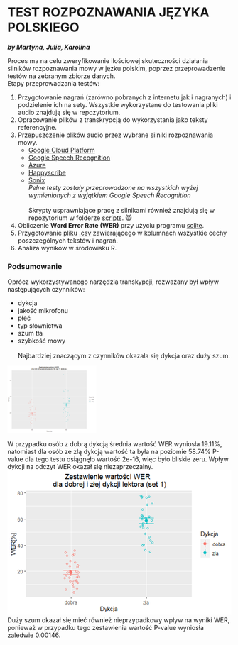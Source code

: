 # TEST ROZPOZNAWANIA JĘZYKA POLSKIEGO
***by Martyna, Julia, Karolina***

Proces ma na celu zweryfikowanie ilościowej skuteczności działania silników rozpoznawania mowy w jęzku polskim, poprzez przeprowadzenie testów na zebranym zbiorze danych.
<br />Etapy przeprowadzania testów:
1. Przygotowanie nagrań (zarówno pobranych z internetu jak i nagranych) i podzielenie ich na sety. Wszystkie wykorzystane do testowania pliki audio znajdują się w repozytorium.
2. Opracowanie plików z transkrypcją do wykorzystania jako teksty referencyjne.
3. Przepuszczenie plików audio przez wybrane silniki rozpoznawania mowy.
    * [Google Cloud Platform](https://cloud.google.com/speech-to-text/docs/reference/rest/)
    * [Google Speech Recognition](https://github.com/Uberi/speech_recognition/blob/master/reference/library-reference.rst#recognizer_instancerecognize_googleaudio_data-audiodata-key-unionstr-none--none-language-str--en-us--pfilter-union0-1-show_all-bool--false---unionstr-dictstr-any)
    * [Azure](https://azure.microsoft.com/en-us/services/cognitive-services/speech-to-text)
    * [Happyscribe](https://www.happyscribe.com/transcribe-polish)
    * [Sonix](https://sonix.ai/) <br />
*Pełne testy zostały przeprowadzone na wszystkich wyżej wymienionych z wyjątkiem Google Speech Recognition* <br />
<br />Skrypty usprawniające pracę z silnikami również znajdują się w repozytorium w folderze [scripts](https://github.com/martynapawlus/PolishSpeechRecognition/tree/main/scripts). 😸
4. Obliczenie **Word Error Rate (WER)** przy użyciu programu [sclite](https://github.com/usnistgov/SCTK).
5. Przygotowanie pliku [.csv](https://github.com/martynapawlus/PolishSpeechRecognition/tree/main/wyniki) zawierającego w kolumnach wszystkie cechy poszczególnych tekstów i nagrań. 
6. Analiza wyników w środowisku R.

### Podsumowanie
Oprócz wykorzystywanego narzędzia transkypcji, rozważany był wpływ następujących czynników:
  * dykcja
  * jakość mikrofonu
  * płeć
  * typ słownictwa
  * szum tła
  * szybkość mowy
<br /> <br />Najbardziej znaczącym z czynników okazała się dykcja oraz duży szum. <br />
<img src="https://github.com/martynapawlus/PolishSpeechRecognition/blob/main/wykresy/10.png" alt="ten" style="width:200px;"/>

W przypadku osób z dobrą dykcją średnia wartość WER wyniosła 19.11%, natomiast dla osób ze złą dykcją wartość ta była na poziomie 58.74% P-value dla tego testu osiągnęło wartość 2e-16, więc było bliskie zeru. Wpływ dykcji na odczyt WER okazał się niezaprzeczalny.
![...](https://github.com/martynapawlus/PolishSpeechRecognition/blob/main/wykresy/2.png)
Duży szum okazał się mieć również nieprzypadkowy wpływ na wyniki WER, ponieważ w przypadku tego zestawienia wartość P-value wyniosła zaledwie 0.00146.
